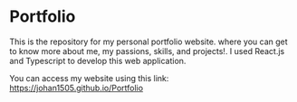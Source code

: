 # Portfolio

This is the repository for my personal portfolio website.
where you can get to know more about me, my passions, skills, and projects!. I used React.js and Typescript to develop this web application.

You can access my website using this link: https://johan1505.github.io/Portfolio
